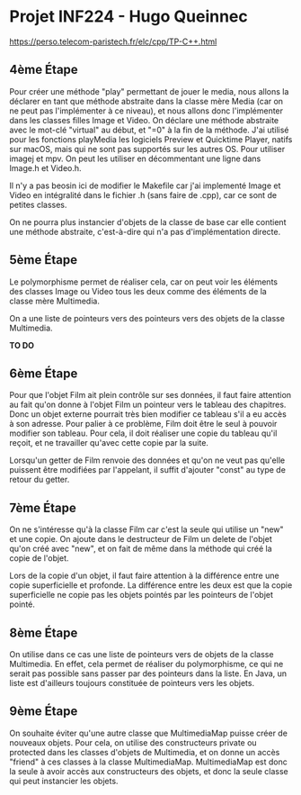 # Projet INF224 - Hugo Queinnec
https://perso.telecom-paristech.fr/elc/cpp/TP-C++.html

## 4ème Étape
Pour créer une méthode "play" permettant de jouer le media, nous allons la déclarer en tant que méthode abstraite dans la classe mère Media (car on ne peut pas l'implémenter à ce niveau), et nous allons donc l'implémenter dans les classes filles Image et Video. On déclare une méthode abstraite avec le mot-clé "virtual" au début, et "=0" à la fin de la méthode.
J'ai utilisé pour les fonctions playMedia les logiciels Preview et Quicktime Player, natifs sur macOS, mais qui ne sont pas supportés sur les autres OS. Pour utiliser imagej et mpv. On peut les utiliser en décommentant une ligne dans Image.h et Video.h.

Il n'y a pas beosin ici de modifier le Makefile car j'ai implementé Image et Video en intégralité dans le fichier .h (sans faire de .cpp), car ce sont de petites classes.

On ne pourra plus instancier d'objets de la classe de base car elle contient une méthode abstraite, c'est-à-dire qui n'a pas d'implémentation directe.

## 5ème Étape
Le polymorphisme permet de réaliser cela, car on peut voir les éléments des classes Image ou Video tous les deux comme des éléments de la classe mère Multimedia.

On a une liste de pointeurs vers des pointeurs vers des objets de la classe Multimedia.

**TO DO**

## 6ème Étape
Pour que l'objet Film ait plein contrôle sur ses données, il faut faire attention au fait qu'on donne à l'objet Film un pointeur vers le tableau des chapitres. Donc un objet externe pourrait très bien modifier ce tableau s'il a eu accès à son adresse. Pour palier à ce problème, Film doit être le seul à pouvoir modifier son tableau. Pour cela, il doit réaliser une copie du tableau qu'il reçoit, et ne travailler qu'avec cette copie par la suite.

Lorsqu'un getter de Film renvoie des données et qu'on ne veut pas qu'elle puissent être modifiées par l'appelant, il suffit d'ajouter "const" au type de retour du getter.

## 7ème Étape
On ne s'intéresse qu'à la classe Film car c'est la seule qui utilise un "new" et une copie. On ajoute dans le destructeur de Film un delete de l'objet qu'on créé avec "new", et on fait de même dans la méthode qui créé la copie de l'objet.

Lors de la copie d'un objet, il faut faire attention à la différence entre une copie superficielle et profonde. La différence entre les deux est que la copie superficielle ne copie pas les objets pointés par les pointeurs de l'objet pointé.

## 8ème Étape
On utilise dans ce cas une liste de pointeurs vers de objets de la classe Multimedia. En effet, cela permet de réaliser du polymorphisme, ce qui ne serait pas possible sans passer par des pointeurs dans la liste. En Java, un liste est d'ailleurs toujours constituée de pointeurs vers les objets.


## 9ème Étape
On souhaite éviter qu'une autre classe que MultimediaMap puisse créer de nouveaux objets. Pour cela, on utilise des constructeurs private ou protected dans les classes d'objets de Multimedia, et on donne un accès "friend" à ces classes à la classe MultimediaMap. MultimediaMap est donc la seule à avoir accès aux constructeurs des objets, et donc la seule classe qui peut instancier les objets.

